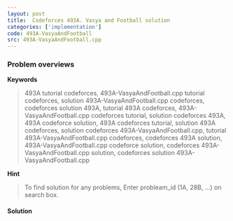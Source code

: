 ```yaml
---
layout: post
title:  Codeforces 493A. Vasya and Football solution
categories: ['implementation']
code: 493A-VasyaAndFootball
src: 493A-VasyaAndFootball.cpp
---
```

### **Problem overviews**

**Keywords**
> 493A tutorial codeforces, 493A-VasyaAndFootball.cpp tutorial codeforces, solution 493A-VasyaAndFootball.cpp codeforces, codeforces solution 493A, tutorial 493A codeforces, 493A-VasyaAndFootball.cpp codeforces tutorial, solution codeforces 493A, 493A codeforce solution, 493A codeforces tutorial, solution 493A codeforces, solution codeforces 493A-VasyaAndFootball.cpp, tutorial 493A-VasyaAndFootball.cpp codeforces, codeforces 493A solution, 493A-VasyaAndFootball.cpp codeforce solution, codeforces 493A-VasyaAndFootball.cpp solution, codeforces solution 493A-VasyaAndFootball.cpp

**Hint**
> To find solution for any problems, Enter probleam_id (1A, 28B, ...) on search box. 

#### **Solution**



